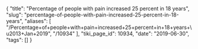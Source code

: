 {
    "title": "Percentage of people with pain increased 25 percent in 18 years",
    "slug": "percentage-of-people-with-pain-increased-25-percent-in-18-years",
    "aliases": [
        "/Percentage+of+people+with+pain+increased+25+percent+in+18+years+\u2013+Jan+2019",
        "/10934"
    ],
    "tiki_page_id": 10934,
    "date": "2019-06-30",
    "tags": []
}